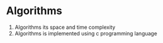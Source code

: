 # Algorithms
1) Algorithms its space and time complexity
2) Algorithms is implemented using c programming language
